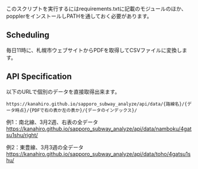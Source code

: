 このスクリプトを実行するにはrequirements.txtに記載のモジュールのほか、popplerをインストールしPATHを通しておく必要があります。

## Scheduling
毎日11時に、札幌市ウェブサイトからPDFを取得してCSVファイルに変換します。

## API Specification
以下のURLで個別のデータを直接取得出来ます。
```
https://kanahiro.github.io/sapporo_subway_analyze/api/data/{路線名}/{データ時点}/{PDFで右の表か左の表か}/{データのインデックス}/
```

例1：南北線、3月2週、右表の全データ
https://kanahiro.github.io/sapporo_subway_analyze/api/data/namboku/4gatsu1shu/right/

例2：東豊線、3月3週の全データ
https://kanahiro.github.io/sapporo_subway_analyze/api/data/toho/4gatsu1shu/